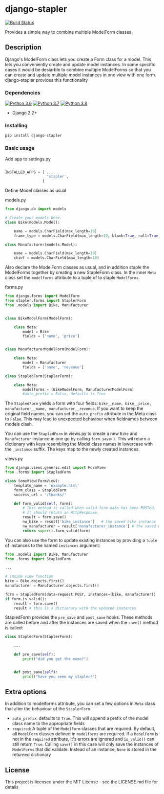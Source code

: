 # django-stapler
[![Build Status](https://travis-ci.org/danjer/django-stapler.svg?branch=master)](https://travis-ci.org/danjer/django-stapler)

Provides a simple way to combine multiple ModelForm classes

## Description


Django's ModelForm class lets you create a Form class for a model. This lets you conveniently create and update model instances. In some specific cases it would be desiarble to combine multiple ModelForms so that you can create and update multiple model instances in one view with one form. django-stapler provides this functionality


### Dependencies

[![Python 3.6](https://img.shields.io/badge/python-3.6-green.svg)](https://www.python.org/downloads/release/python-360/)
[![Python 3.7](https://img.shields.io/badge/python-3.7-green.svg)](https://www.python.org/downloads/release/python-370/)
[![Python 3.8](https://img.shields.io/badge/python-3.8-green.svg)](https://www.python.org/downloads/release/python-380/)

* Django 2.2+

### Installing

```python
pip install django-stapler
```

### Basic usage
Add app to settings.py
```python

INSTALLED_APPS = [ ...
                   'stapler',
                 ]
```
 Define Model classes as usual

models.py
```python
from django.db import models

# Create your models here.
class Bike(models.Model):

    name = models.CharField(max_length=10)
    frame_type = models.CharField(max_length=10, blank=True, null=True)

class Manufacturer(models.Model):

    name = models.CharField(max_length=10)
    chief = models.CharField(max_length=10)
```

Also declare the ModelForm classes as usual, and in addition staple the ModelForms together by creating a new StapleForm class.
In the inner ```Meta``` class set the ```modelforms``` attribute to a tuple of to staple ```ModelForms```.

forms.py
```python
from django.forms import ModelForm
from stapler.forms import StaplerForm
from .models import Bike, Manufacturer


class BikeModelForm(ModelForm):

    class Meta:
        model = Bike
        fields = ['name', 'price']


class ManufacturerModelForm(ModelForm):

    class Meta:
        model = Manufacturer
        fields = ['name', 'revenue']

class StapledForm(StaplerForm):

    class Meta:
        modelforms = (BikeModelForm, ManufacturerModelForm)
        #auto_prefix = False, defaults is True
```

The ```StapledForm``` yields a form with four fields: ```bike__name, bike__price, manufacturer__name, manufacturer__revenue```.
If you want to keep the original field names, you can set the ```auto_prefix``` attribute in the Meta class to ```False```.
This may lead to unexpected behaviour when fieldnames between models clash.

You can use the ```StapledForm``` in views.py to create a new ```Bike``` and ```Manufacturer``` instance in one go by calling
```form.save()```. This wil return a dictionary with keys resembling the Model class names in lowercase with the ```_instance```
 suffix. The keys map to the newly created instances:

views.py
```python
from django.views.generic.edit import FormView
from .forms import StapledForm

class SomeView(FormView):
    template_name = 'example.html'
    form_class = StapledForm
    success_url = '/thanks/'

    def form_valid(self, form):
        # This method is called when valid form data has been POSTed.
        # It should return an HttpResponse.
        result = form.save()
        nw_bike = result['bike_instance']   # the saved bike instance
        nw_manufacturer = result['manufacturer_instance'] # the saved manufacturer instance
        return super().form_valid(form)
```

You can also use the form to update existing instances by providing a ```tuple``` of instances to the named ```instances``` argument:
```python
from .models import Bike, Manufacturer
from .forms import StapledForm

...

# inside view function
bike = Bike.objects.first()
manufacturer = Manufacturer.objects.first()

form = StapledForm(data=request.POST, instances=(bike, manufacturer))
if form.is_valid():
    result = form.save()
    result # this is a dictionary with the updated instances

```
StapledForm provides the ```pre_save``` and ```post_save``` hooks. These methods
are called before and after the instances are saved when the ```save()``` method is called:

```python
class StapledForm(StaplerForm):

    ...

    def pre_save(self):
        print("did you get the memo?")


    def post_save(self):
        print("have you seen my stapler?")

```

## Extra options
In addition to modelforms attribute, you can set a few options in ```Meta``` class that alter the behaviour of the ```StaplerForm```
-  ```auto_prefix```: defaults to ```True```. This will append a prefix of the model class name to the appropriate fields
-  ```required```: A tuple of the ```ModelForm``` classes that are required. By default, all ```ModelForm``` classes defined in ```modelforms``` are required.
If a ```ModelForm``` is not in the ```required``` attribute,  it's errors are ignored and ```is_valid()``` can still return ```True```. 
Calling ```save()``` in this case will only save the instances of ```ModelForms``` that did validate. Instead of an instance, ```None``` is stored in the returned dictionary



## License

This project is licensed under the MIT License - see the LICENSE.md file for details